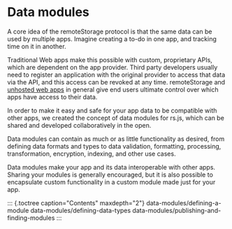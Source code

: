 # Data modules

A core idea of the remoteStorage protocol is that the same data can be
used by multiple apps. Imagine creating a to-do in one app, and tracking
time on it in another.

Traditional Web apps make this possible with custom, proprietary APIs,
which are dependent on the app provider. Third party developers usually
need to register an application with the original provider to access
that data via the API, and this access can be revoked at any time.
remoteStorage and [unhosted web apps](https://unhosted.org) in general
give end users ultimate control over which apps have access to their
data.

In order to make it easy and safe for your app data to be compatible
with other apps, we created the concept of data modules for rs.js, which
can be shared and developed collaboratively in the open.

Data modules can contain as much or as little functionality as desired,
from defining data formats and types to data validation, formatting,
processing, transformation, encryption, indexing, and other use cases.

Data modules make your app and its data interoperable with other apps.
Sharing your modules is generally encouraged, but it is also possible to
encapsulate custom functionality in a custom module made just for your
app.

::: {.toctree caption="Contents" maxdepth="2"}
data-modules/defining-a-module data-modules/defining-data-types
data-modules/publishing-and-finding-modules
:::
